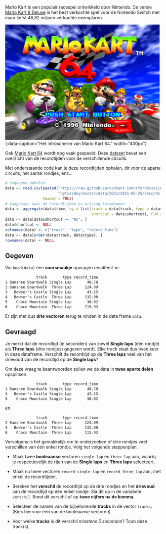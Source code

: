 Mario Kart is een populair racespel ontwikkeld door Nintendo. De versie <a href="https://nl.wikipedia.org/wiki/Mario_Kart_8" target="_blank">Mario Kart 8 Deluxe</a> is het best verkochte spel voor de Nintendo Switch met maar liefst 46,82 miljoen verkochte exemplaren.

![Het introscherm van Mario Kart 64.](media/mario64.gif "Het introscherm van Mario Kart 64."){:data-caption="Het introscherm van Mario Kart 64." width="400px"}

Ook <a href="https://nl.wikipedia.org/wiki/Mario_Kart_64" target="_blank">Mario Kart 64</a> wordt nog vaak gespeeld. Deze <a href="https://github.com/rfordatascience/tidytuesday/blob/master/data/2021/2021-05-25/records.csv" target="_blank">dataset</a> bevat een overzicht van de recordtijden voor de verschillende circuits.

Met onderstaande code kan je deze recordtijden ophalen, dit voor de aparte circuits, het aantal rondjes, enz...

```R
# Gegevens ophalen
data <- read.csv(paste0("https://raw.githubusercontent.com/rfordatascience/ti",
                        "dytuesday/master/data/2021/2021-05-25/records.csv"),
                 header = TRUE)
# Aanpassen naar de recordtijden en wijzing kolomnamen
data <- aggregate(data$time, by = list(track = data$track, type = data$type,
                                       shortcut = data$shortcut), FUN = min)
data <- data[data$shortcut == "No", ]
data$shortcut <- NULL
colnames(data) <- c("track", "type", "record_time")
data <- data[order(data$track, data$type), ]
rownames(data) <- NULL
```

## Gegeven

Via `head(data)` een **voorsmaakje** opvragen resulteert in:

```
              track       type record_time
1 Banshee Boardwalk Single Lap       40.78
2 Banshee Boardwalk  Three Lap      124.09
3   Bowser's Castle Single Lap       43.15
4   Bowser's Castle  Three Lap      132.00
5    Choco Mountain Single Lap       38.02
6    Choco Mountain  Three Lap      115.93
```

Er zijn met dus **drie vectoren** terug te vinden in de data frame `data`.

## Gevraagd

Je merkt dat de recordtijd (in seconden) van zowel **Single laps** (één rondje) als **Three laps** (drie rondjes) gegeven wordt. Elke track staat dus twee keer in deze dataframe. Verschilt de recordtijd op de **Three laps** veel van het drievoud van de recordtijd op de **Single laps**?

Om deze vraag te beantwoorden zullen we de data in **twee aparte delen** opsplitsen:

```
              track       type record_time
1 Banshee Boardwalk Single Lap       40.78
3   Bowser's Castle Single Lap       43.15
5    Choco Mountain Single Lap       38.02
```

en 


```
              track       type record_time
2 Banshee Boardwalk  Three Lap      124.09
4   Bowser's Castle  Three Lap      132.00
6    Choco Mountain  Three Lap      115.93
```

Vervolgens is het gemakkelijk om te onderzoeken of drie rondjes veel verschillen van één enkel rondje. Volg het volgende stappenplan.

- Maak twee **booleaanse** vectoren `single_lap` en `three_lap` aan, waarbij je respectievelijk de rijen van de **Single laps** en **Three laps** selecteert.

- Maak nu twee vectoren `record_single_lap` en `record_three_lap` aan, met enkel de recordtijden.

- Bereken het **verschil** de recordtijd op de drie rondjes en het **drievoud** van de recordtijd op één enkel rondje. Sla dit op in de variabele `verschil`. Rond dit verschil af op **twee cijfers na de komma**.

- Selecteer de namen van de bijbehorende **tracks** in de vector `tracks`. (Kies hiervoor één van de booleaanse vectoren)

- Voor welke **tracks** is dit verschil *minstens 5 seconden*? Toon deze track(s).